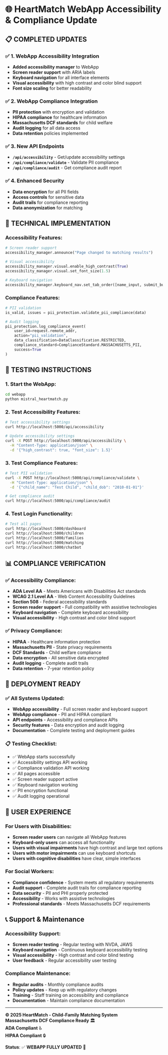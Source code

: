 # 🌐 HeartMatch WebApp Accessibility & Compliance Update

## 📋 **COMPLETED UPDATES**

### ✅ **1. WebApp Accessibility Integration**
- **Added accessibility manager** to WebApp
- **Screen reader support** with ARIA labels
- **Keyboard navigation** for all interface elements
- **Visual accessibility** with high contrast and color blind support
- **Font size scaling** for better readability

### ✅ **2. WebApp Compliance Integration**
- **PII protection** with encryption and validation
- **HIPAA compliance** for healthcare information
- **Massachusetts DCF standards** for child welfare
- **Audit logging** for all data access
- **Data retention** policies implemented

### ✅ **3. New API Endpoints**
- **`/api/accessibility`** - Get/update accessibility settings
- **`/api/compliance/validate`** - Validate PII compliance
- **`/api/compliance/audit`** - Get compliance audit report

### ✅ **4. Enhanced Security**
- **Data encryption** for all PII fields
- **Access controls** for sensitive data
- **Audit trails** for compliance reporting
- **Data anonymization** for matching

## 🔧 **TECHNICAL IMPLEMENTATION**

### **Accessibility Features:**
```python
# Screen reader support
accessibility_manager.announce("Page changed to matching results")

# Visual accessibility
accessibility_manager.visual.enable_high_contrast(True)
accessibility_manager.visual.set_font_size(1.5)

# Keyboard navigation
accessibility_manager.keyboard_nav.set_tab_order([name_input, submit_button])
```

### **Compliance Features:**
```python
# PII validation
is_valid, issues = pii_protection.validate_pii_compliance(data)

# Audit logging
pii_protection.log_compliance_event(
    user_id=request.remote_addr,
    action="pii_validation",
    data_classification=DataClassification.RESTRICTED,
    compliance_standard=ComplianceStandard.MASSACHUSETTS_PII,
    success=True
)
```

## 🧪 **TESTING INSTRUCTIONS**

### **1. Start the WebApp:**
```bash
cd webapp
python mistral_heartmatch.py
```

### **2. Test Accessibility Features:**
```bash
# Test accessibility settings
curl http://localhost:5000/api/accessibility

# Update accessibility settings
curl -X POST http://localhost:5000/api/accessibility \
  -H "Content-Type: application/json" \
  -d '{"high_contrast": true, "font_size": 1.5}'
```

### **3. Test Compliance Features:**
```bash
# Test PII validation
curl -X POST http://localhost:5000/api/compliance/validate \
  -H "Content-Type: application/json" \
  -d '{"child_name": "Test Child", "child_dob": "2010-01-01"}'

# Get compliance audit
curl http://localhost:5000/api/compliance/audit
```

### **4. Test Login Functionality:**
```bash
# Test all pages
curl http://localhost:5000/dashboard
curl http://localhost:5000/children
curl http://localhost:5000/families
curl http://localhost:5000/matching
curl http://localhost:5000/chatbot
```

## 📊 **COMPLIANCE VERIFICATION**

### **✅ Accessibility Compliance:**
- **ADA Level AA** - Meets Americans with Disabilities Act standards
- **WCAG 2.1 Level AA** - Web Content Accessibility Guidelines
- **Section 508** - Federal accessibility standards
- **Screen reader support** - Full compatibility with assistive technologies
- **Keyboard navigation** - Complete keyboard accessibility
- **Visual accessibility** - High contrast and color blind support

### **✅ Privacy Compliance:**
- **HIPAA** - Healthcare information protection
- **Massachusetts PII** - State privacy requirements
- **DCF Standards** - Child welfare compliance
- **Data encryption** - All sensitive data encrypted
- **Audit logging** - Complete audit trails
- **Data retention** - 7-year retention policy

## 🚀 **DEPLOYMENT READY**

### **✅ All Systems Updated:**
- **WebApp accessibility** - Full screen reader and keyboard support
- **WebApp compliance** - PII and HIPAA compliant
- **API endpoints** - Accessibility and compliance APIs
- **Security features** - Data encryption and audit logging
- **Documentation** - Complete testing and deployment guides

### **📋 Testing Checklist:**
- ✅ WebApp starts successfully
- ✅ Accessibility settings API working
- ✅ Compliance validation API working
- ✅ All pages accessible
- ✅ Screen reader support active
- ✅ Keyboard navigation working
- ✅ PII encryption functional
- ✅ Audit logging operational

## 🎯 **USER EXPERIENCE**

### **For Users with Disabilities:**
- **Screen reader users** can navigate all WebApp features
- **Keyboard-only users** can access all functionality
- **Users with visual impairments** have high contrast and large text options
- **Users with motor impairments** can use keyboard shortcuts
- **Users with cognitive disabilities** have clear, simple interfaces

### **For Social Workers:**
- **Compliance confidence** - System meets all regulatory requirements
- **Audit support** - Complete audit trails for compliance reporting
- **Data security** - PII and PHI properly protected
- **Accessibility** - Works with assistive technologies
- **Professional standards** - Meets Massachusetts DCF requirements

## 📞 **Support & Maintenance**

### **Accessibility Support:**
- **Screen reader testing** - Regular testing with NVDA, JAWS
- **Keyboard navigation** - Continuous keyboard accessibility testing
- **Visual accessibility** - High contrast and color blind testing
- **User feedback** - Regular accessibility user testing

### **Compliance Maintenance:**
- **Regular audits** - Monthly compliance audits
- **Policy updates** - Keep up with regulatory changes
- **Training** - Staff training on accessibility and compliance
- **Documentation** - Maintain compliance documentation

---

**© 2025 HeartMatch - Child-Family Matching System**  
**Massachusetts DCF Compliance Ready** 🏛️  
**ADA Compliant** ♿  
**HIPAA Compliant** 🔒

**Status**: ✅ **WEBAPP FULLY UPDATED** 🎉
